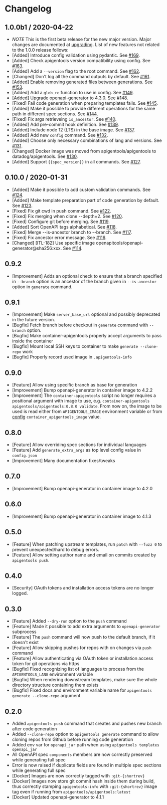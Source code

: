 # Changelog

## 1.0.0b1 / 2020-04-22

* *NOTE* This is the first beta release for the new major version. Major changes are documented at [upgrading](upgrading.md#from-0x-series-to-1x-series). List of new features not related to the 1.0.0 release follows:
* [Added] Introduce config validation using pydantic. See [#169](https://github.com/DataDog/apigentools/pull/169).
* [Added] Check apigentools version compatibility using config. See [#163](https://github.com/DataDog/apigentools/pull/163).
* [Added] Add a `--version` flag to the root command. See [#162](https://github.com/DataDog/apigentools/pull/162).
* [Changed] Don't log all the command outputs by default. See [#161](https://github.com/DataDog/apigentools/pull/161).
* [Added] Enable removing generated files between generations. See [#153](https://github.com/DataDog/apigentools/pull/153).
* [Added] Add a `glob_re` function to use in config. See [#149](https://github.com/DataDog/apigentools/pull/149).
* [Added] Upgrade openapi-generator to 4.3.0. See [#148](https://github.com/DataDog/apigentools/pull/148).
* [Fixed] Fail code generation when preparing templates fails. See [#145](https://github.com/DataDog/apigentools/pull/145).
* [Added] Make it possible to provide different operations for the same path in different spec sections. See [#144](https://github.com/DataDog/apigentools/pull/144).
* [Fixed] Fix args retrieveing `is_ancestor`. See [#140](https://github.com/DataDog/apigentools/pull/140).
* [Added] Add pre-commit hook definition. See [#139](https://github.com/DataDog/apigentools/pull/139).
* [Added] Include node 12 (LTS) in the base image. See [#137](https://github.com/DataDog/apigentools/pull/137).
* [Added] Add new `config` command. See [#132](https://github.com/DataDog/apigentools/pull/132).
* [Added] Choose only necessary combinations of lang and versions. See [#131](https://github.com/DataDog/apigentools/pull/131).
* [Changed] Docker image was moved from apigentools/apigentools to datadog/apigentools. See [#130](https://github.com/DataDog/apigentools/pull/130).
* [Added] Support `{{spec_version}}` in all commands. See [#127](https://github.com/DataDog/apigentools/pull/127).

## 0.10.0 / 2020-01-31

* [Added] Make it possible to add custom validation commands. See [#124](https://github.com/DataDog/apigentools/pull/124).
* [Added] Make template preparation part of code generation by default. See [#123](https://github.com/DataDog/apigentools/pull/123).
* [Fixed] Fix git cwd in push command. See [#122](https://github.com/DataDog/apigentools/pull/122).
* [Fixed] Fix merging when clone --depth=2. See [#120](https://github.com/DataDog/apigentools/pull/120).
* [Fixed] Configure git before merging. See [#119](https://github.com/DataDog/apigentools/pull/119).
* [Added] Sort OpenAPI tags alphabetical. See [#118](https://github.com/DataDog/apigentools/pull/118).
* [Fixed] Merge --is-ancestor branch to --branch. See [#117](https://github.com/DataDog/apigentools/pull/117).
* [Fixed] Fix ancestor error message. See [#116](https://github.com/DataDog/apigentools/pull/116).
* [Changed] [ITL-182] Use specific image openapitools/openapi-generator@sha256:xxx. See [#114](https://github.com/DataDog/apigentools/pull/114).

## 0.9.2

* [Improvement] Adds an optional check to ensure that a branch specified in `--branch` option is an ancestor of the branch given in `--is-ancestor` option in `generate` command.

## 0.9.1

* [Improvement] Make `server_base_url` optional and possibly deprecated in the future version.
* [Bugfix] Fetch branch before checkout in `generate` command with `--branch` option.
* [Bugfix] Make container-apigentools properly accept arguments to pass inside the container
* [Bugfix] Mount local SSH keys to container to make `generate --clone-repo` work
* [Bugfix] Properly record used image in `.apigentools-info`

## 0.9.0

* [Feature] Allow using specific branch as base for generation
* [Improvement] Bump openapi-generator in container image to 4.2.2
* [Improvement] The `container-apigentools` script no longer requires a positional argument with image to use, e.g. `container-apigentools apigentools/apigentools:0.8.0 validate`. From now on, the image to be used is read either from `APIGENTOOLS_IMAGE` environment variable or from [config](spec_repo.md#configconfigjson) `container_apigentools_image` value.

## 0.8.0

* [Feature] Allow overriding spec sections for individual languages
* [Feature] Add `generate_extra_args` as top level config value in `config.json`
* [Improvement] Many documentation fixes/tweaks

## 0.7.0

* [Improvement] Bump openapi-generator in container image to 4.2.0

## 0.6.0

* [Improvement] Bump openapi-generator in container image to 4.1.3

## 0.5.0

* [Feature] When patching upstream templates, run `patch` with `--fuzz 0` to prevent unexpected/hard to debug errors.
* [Feature] Allow setting author name and email on commits created by `apigentools push`.

## 0.4.0

* [Security] OAuth tokens and installation access tokens are no longer logged.

## 0.3.0

* [Feature] Added `--dry-run` option to the `push` command
* [Feature] Made it possible to add extra arguments to `openapi-generator` subprocess
* [Feature] The `push` command will now push to the default branch, if it doesn't exist
* [Feature] Allow skipping pushes for repos with on changes via `push` command
* [Feature] Allow authenticating via OAuth token or installation access token for git operations via https
* [Bugfix] Fixed recognizing list of languages to process from the `APIGENTOOLS_LANG` environment variable
* [Bugfix] When rendering downstream templates, make sure the whole directory structure containing them exists
* [Bugfix] Fixed docs and environment variable name for `apigentools generate --clone-repo` argument

## 0.2.0

* Added `apigentools push` command that creates and pushes new branch after code generation
* Added `--clone-repo` option to `apigentools generate` command to allow cloning repos from Github before running code generation
* Added env var for `openapi_jar` path when using `apigentools templates openapi_jar`
* All OpenAPI spec `components` members are now correctly preserved while generating full spec
* Error is now raised if duplicate fields are found in multiple spec sections while generating full spec
* [Docker] Images are now correctly tagged with `:git-{shortrev}`
* [Docker] Images now store git commit hash inside them during build, thus correctly stamping `apigentools-info` with `:git-{shortrev}` image tag even if running from `apigentools/apigentools:latest`
* [Docker] Updated openapi-generator to 4.1.1
